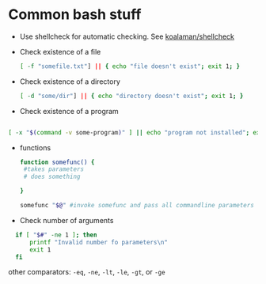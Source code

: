 # Common bash stuff

- Use shellcheck for automatic checking. See [koalaman/shellcheck](https://github.com/koalaman/shellcheck)

- Check existence of a file

  ```bash
  [ -f "somefile.txt"] || { echo "file doesn't exist"; exit 1; }
  ```

- Check existence of a directory

  ```bash
  [ -d "some/dir"] || { echo "directory doesn't exist"; exit 1; }
  ```

- Check existence of a program

```bash

[ -x "$(command -v some-program)" ] || echo "program not installed"; exit 1; }

```

- functions

  ```bash
  function somefunc() {
   #takes parameters
   # does something
  
  }
  
  somefunc "$@" #invoke somefunc and pass all commandline parameters
  ```

  

- Check number of arguments 

```bash
  if [ "$#" -ne 1 ]; then
      printf "Invalid number fo parameters\n"
      exit 1
  fi

```

other comparators:  `-eq`, `-ne`, `-lt`, `-le`, `-gt`, or `-ge`



